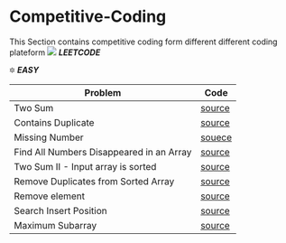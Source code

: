 # Competitive-Coding
This Section contains competitive coding form different different coding plateform
![](https://www.google.com/url?sa=i&url=https%3A%2F%2Fmedium.com%2Fdev-genius%2Fcompetitive-programming-with-c-part-2-4e23cff31f5f&psig=AOvVaw1Dk8GRce4uNBqh6TxOxXvI&ust=1615881066251000&source=images&cd=vfe&ved=0CAIQjRxqFwoTCICtq5vose8CFQAAAAAdAAAAABAm)
***LEETCODE***

🔯 ***EASY***

| Problem | Code |
|--------------------------------------------------------------------------------------------------------------|-------------------------------------------------------------------------------------------------------------------------------------------------------------------|
| Two Sum | [source](https://github.com/skjha1/Competitive-Coding/blob/main/Leetcode/Easy/01%20Two%20Sum.cpp) |
| Contains Duplicate | [source](https://github.com/skjha1/Competitive-Coding/blob/main/Leetcode/Easy/02%20Contains%20Duplicate.cpp) |
| Missing Number | [souece](https://github.com/skjha1/Competitive-Coding/blob/main/Leetcode/Easy/03%20Missing%20Number.cpp) |
| Find All Numbers Disappeared in an Array | [source](https://github.com/skjha1/Competitive-Coding/blob/main/Leetcode/Easy/04%20Find%20All%20Numbers%20Disappeared%20in%20an%20Array.cpp) |
| Two Sum II - Input array is sorted | [source](https://github.com/skjha1/Competitive-Coding/blob/main/Leetcode/Easy/05%20Two%20Sum%20II%20-%20Input%20array%20is%20sorted.cpp) |
| Remove Duplicates from Sorted Array | [source](https://github.com/skjha1/Competitive-Coding/blob/main/Leetcode/Easy/06%20%20Remove%20Duplicates%20from%20Sorted%20Array.cpp) |
| Remove element | [source](https://github.com/skjha1/Competitive-Coding/blob/main/Leetcode/Easy/07%20Remove%20element.cpp) |
| Search Insert Position | [source](https://github.com/skjha1/Competitive-Coding/blob/main/Leetcode/Easy/08%20Search%20Insert%20Position.cpp) |
| Maximum Subarray | [source](https://github.com/skjha1/Competitive-Coding/blob/main/Leetcode/Easy/09%20Maximum%20Subarray.cpp) |

